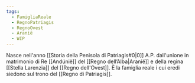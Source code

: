 ```yaml
---
tags:
  - FamigliaReale
  - RegnoPatriagis
  - RegnoOvest
  - Aranië
  - WIP
---
```

Nasce nell'anno [[Storia della Penisola di Patriagis#0|0]] A.P. dall'unione in matrimonio di Re [[Andúnië]] del [[Regno dell’Alba|Aranië]] e della regina [[Stella Larenzia]] del [[Regno dell'Ovest]]. 
È la famiglia reale i cui eredi siedono sul trono del [[Regno di Patriagis]]. 
